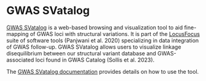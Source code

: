 # GWAS SVatalog    
    
[GWAS SVatalog](https://svatalog.research.sickkids.ca/) is a web-based browsing and visualization tool to aid fine-mapping of GWAS loci with structural variations. It is part of the [LocusFocus](https://locusfocus.research.sickkids.ca/) suite of software tools (Panjwani et al. 2020) specializing in data integration of GWAS follow-up. GWAS SVatalog allows users to visualize linkage disequilibrium between our structural variant database and GWAS-associated loci found in GWAS Catalog (Sollis et al. 2023).    

The [GWAS SVatalog documentation](https://gwas-svatalog-docs.readthedocs.io/en/latest/index.html) provides details on how to use the tool.    
    
    